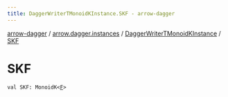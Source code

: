 ```yaml
---
title: DaggerWriterTMonoidKInstance.SKF - arrow-dagger
---
```


[arrow-dagger](../../index.html) / [arrow.dagger.instances](../index.html) / [DaggerWriterTMonoidKInstance](index.html) / [SKF](./-s-k-f.html)

# SKF

`val SKF: MonoidK<`[`F`](index.html#F)`>`